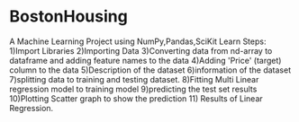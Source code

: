 # BostonHousing
A Machine Learning Project using NumPy,Pandas,SciKit Learn
Steps:
1)Import Libraries
2)Importing Data
3)Converting data from nd-array to dataframe and adding feature names to the data
4)Adding 'Price' (target) column to the data
5)Description of the dataset
6)information of the dataset
7)splitting data to training and testing dataset.
8)Fitting Multi Linear regression model to training model 
9)predicting the test set results
10)Plotting Scatter graph to show the prediction
11) Results of Linear Regression. 

